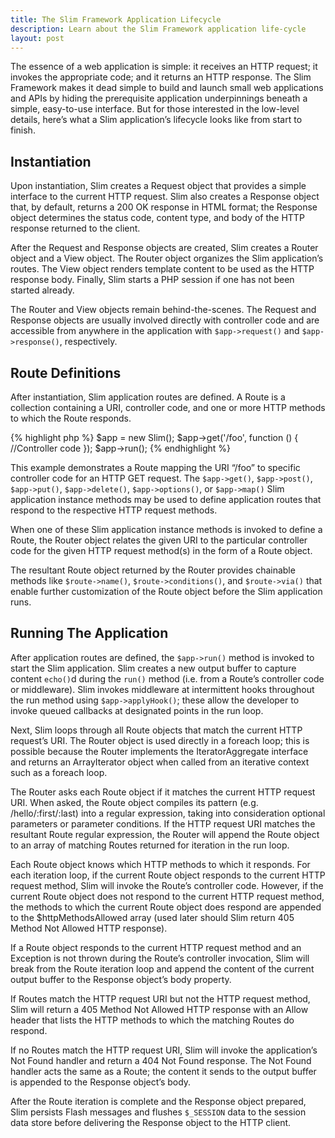 ```yaml
---
title: The Slim Framework Application Lifecycle
description: Learn about the Slim Framework application life-cycle
layout: post
---
```


The essence of a web application is simple: it receives an HTTP request; it invokes the appropriate code; and it returns an HTTP response. The Slim Framework makes it dead simple to build and launch small web applications and APIs by hiding the prerequisite application underpinnings beneath a simple, easy-to-use interface. But for those interested in the low-level details, here’s what a Slim application’s lifecycle looks like from start to finish.

## Instantiation

Upon instantiation, Slim creates a Request object that provides a simple interface to the current HTTP request. Slim also creates a Response object that, by default, returns a 200 OK response in HTML format; the Response object determines the status code, content type, and body of the HTTP response returned to the client.

After the Request and Response objects are created, Slim creates a Router object and a View object. The Router object organizes the Slim application’s routes. The View object renders template content to be used as the HTTP response body. Finally, Slim starts a PHP session if one has not been started already.

The Router and View objects remain behind-the-scenes. The Request and Response objects are usually involved directly with controller code and are accessible from anywhere in the application with `$app->request()` and `$app->response()`, respectively.

## Route Definitions

After instantiation, Slim application routes are defined. A Route is a collection containing a URI, controller code, and one or more HTTP methods to which the Route responds.

{% highlight php %}
$app = new Slim(); $app->get('/foo', function () {
    //Controller code
});
$app->run();
{% endhighlight %}

This example demonstrates a Route mapping the URI “/foo” to specific controller code for an HTTP GET request. The `$app->get()`, `$app->post()`, `$app->put()`, `$app->delete()`, `$app->options()`, or `$app->map()` Slim application instance methods may be used to define application routes that respond to the respective HTTP request methods.

When one of these Slim application instance methods is invoked to define a Route, the Router object relates the given URI to the particular controller code for the given HTTP request method(s) in the form of a Route object.

The resultant Route object returned by the Router provides chainable methods like `$route->name()`, `$route->conditions()`, and `$route->via()` that enable further customization of the Route object before the Slim application runs.

## Running The Application

After application routes are defined, the `$app->run()` method is invoked to start the Slim application. Slim creates a new output buffer to capture content `echo()`d during the `run()` method (i.e. from a Route’s controller code or middleware). Slim invokes middleware at intermittent hooks throughout the run method using `$app->applyHook()`; these allow the developer to invoke queued callbacks at designated points in the run loop.

Next, Slim loops through all Route objects that match the current HTTP request’s URI. The Router object is used directly in a foreach loop; this is possible because the Router implements the IteratorAggregate interface and returns an ArrayIterator object when called from an iterative context such as a foreach loop.

The Router asks each Route object if it matches the current HTTP request URI. When asked, the Route object compiles its pattern (e.g. /hello/:first/:last) into a regular expression, taking into consideration optional parameters or parameter conditions. If the HTTP request URI matches the resultant Route regular expression, the Router will append the Route object to an array of matching Routes returned for iteration in the run loop.

Each Route object knows which HTTP methods to which it responds. For each iteration loop, if the current Route object responds to the current HTTP request method, Slim will invoke the Route’s controller code. However, if the current Route object does not respond to the current HTTP request method, the methods to which the current Route object does respond are appended to the $httpMethodsAllowed array (used later should Slim return 405 Method Not Allowed HTTP response).

If a Route object responds to the current HTTP request method and an Exception is not thrown during the Route’s controller invocation, Slim will break from the Route iteration loop and append the content of the current output buffer to the Response object’s body property.

If Routes match the HTTP request URI but not the HTTP request method, Slim will return a 405 Method Not Allowed HTTP response with an Allow header that lists the HTTP methods to which the matching Routes do respond.

If no Routes match the HTTP request URI, Slim will invoke the application’s Not Found handler and return a 404 Not Found response. The Not Found handler acts the same as a Route; the content it sends to the output buffer is appended to the Response object’s body.

After the Route iteration is complete and the Response object prepared, Slim persists Flash messages and flushes `$_SESSION` data to the session data store before delivering the Response object to the HTTP client.
